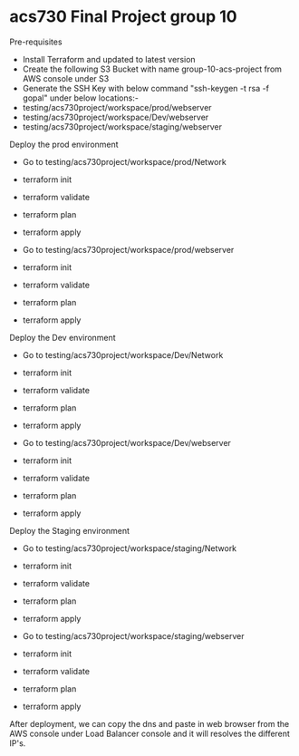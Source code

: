 # acs730 Final Project group 10
Pre-requisites
- Install Terraform and updated to latest version
- Create the following S3 Bucket with name group-10-acs-project from AWS console under S3
- Generate the SSH Key with below command "ssh-keygen -t rsa -f gopal" under below locations:-
- testing/acs730project/workspace/prod/webserver
- testing/acs730project/workspace/Dev/webserver
- testing/acs730project/workspace/staging/webserver

Deploy the prod environment 
- Go to testing/acs730project/workspace/prod/Network
- terraform init
- terraform validate
- terraform plan
- terraform apply

- Go to testing/acs730project/workspace/prod/webserver
- terraform init
- terraform validate
- terraform plan
- terraform apply

Deploy the Dev environment 

- Go to testing/acs730project/workspace/Dev/Network
- terraform init
- terraform validate
- terraform plan
- terraform apply

- Go to testing/acs730project/workspace/Dev/webserver
- terraform init
- terraform validate
- terraform plan
- terraform apply

Deploy the Staging environment

- Go to testing/acs730project/workspace/staging/Network
- terraform init
- terraform validate
- terraform plan
- terraform apply

- Go to testing/acs730project/workspace/staging/webserver
- terraform init
- terraform validate
- terraform plan
- terraform apply

After deployment, we can copy the dns and paste in web browser from the AWS console under Load Balancer console and it will resolves the different IP's.
